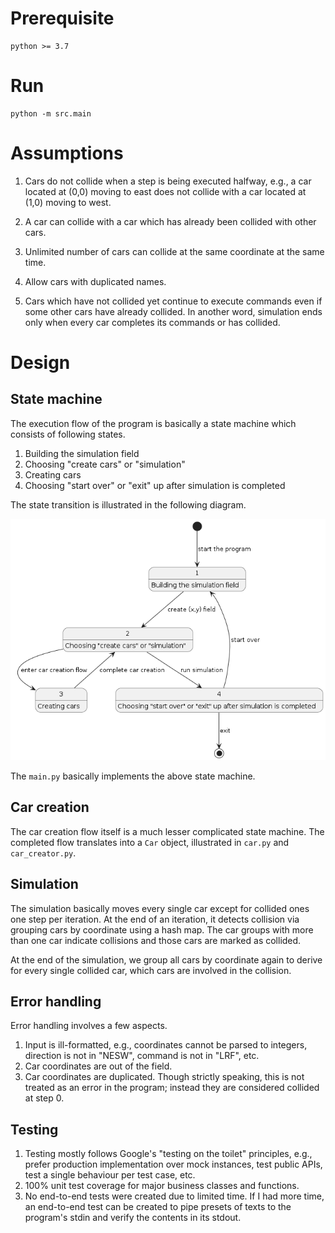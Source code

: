 # Prerequisite
```
python >= 3.7
```

# Run
```
python -m src.main
```

# Assumptions
1. Cars do not collide when a step is being executed halfway, e.g., a car located at (0,0) moving to east does not
collide with a car located at (1,0) moving to west.

2. A car can collide with a car which has already been collided with other cars.

3. Unlimited number of cars can collide at the same coordinate at the same time.

4. Allow cars with duplicated names.

5. Cars which have not collided yet continue to execute commands even if some other cars have already collided. In another word, simulation ends only when every car completes its commands or has collided.

# Design

## State machine
The execution flow of the program is basically a state machine which consists of following states.

1. Building the simulation field
2. Choosing "create cars" or "simulation"
3. Creating cars
4. Choosing "start over" or "exit" up after simulation is completed

The state transition is illustrated in the following diagram.

![car simulation state transition diagram](./state_diagram.png "Car simulation state transition diagram")

The `main.py` basically implements the above state machine.

## Car creation
The car creation flow itself is a much lesser complicated state machine. The completed flow translates into a `Car` object, illustrated in `car.py` and `car_creator.py`.

## Simulation
The simulation basically moves every single car except for collided ones one step per iteration. At the end of an iteration, it detects collision via grouping cars by coordinate using a hash map. The car groups with more than one car indicate collisions and those cars are marked as collided.

At the end of the simulation, we group all cars by coordinate again to derive for every single collided car, which cars are involved in the collision.

## Error handling
Error handling involves a few aspects.

1. Input is ill-formatted, e.g., coordinates cannot be parsed to integers, direction is not in "NESW", command is not in "LRF", etc.
2. Car coordinates are out of the field.
3. Car coordinates are duplicated. Though strictly speaking, this is not treated as an error in the program; instead they are considered collided at step 0.

## Testing
1. Testing mostly follows Google's "testing on the toilet" principles, e.g., prefer production implementation over mock instances, test public APIs, test a single behaviour per test case, etc.
2. 100% unit test coverage for major business classes and functions.
3. No end-to-end tests were created due to limited time. If I had more time, an end-to-end test can be created to pipe presets of texts to the program's stdin and verify the contents in its stdout.